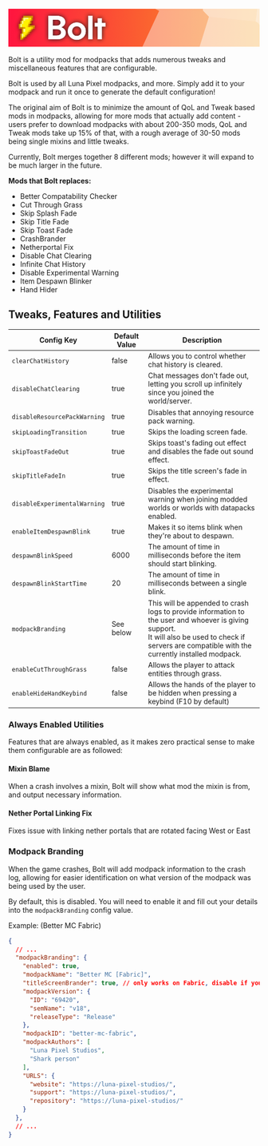 ![](/banner.png)

Bolt is a utility mod for modpacks that adds numerous tweaks and miscellaneous features that are configurable.

Bolt is used by all Luna Pixel modpacks, and more. Simply add it to your modpack and run it once to generate the default configuration!

The original aim of Bolt is to minimize the amount of QoL and Tweak based mods in modpacks, allowing for more mods that actually add content - users prefer to download modpacks with about 200-350 mods, QoL and Tweak mods take up 15% of that, with a rough average of 30-50 mods being single mixins and little tweaks.

Currently, Bolt merges together 8 different mods; however it will expand to be much larger in the future.

**Mods that Bolt replaces:**

- Better Compatability Checker 
- Cut Through Grass
- Skip Splash Fade
- Skip Title Fade
- Skip Toast Fade
- CrashBrander
- Netherportal Fix
- Disable Chat Clearing
- Infinite Chat History
- Disable Experimental Warning 
- Item Despawn Blinker
- Hand Hider

## Tweaks, Features and Utilities

| __**Config Key**__           | __**Default Value**__ | __**Description**__                                                                                                                                                                                     |
|------------------------------|-----------------------|---------------------------------------------------------------------------------------------------------------------------------------------------------------------------------------------------------|
| `clearChatHistory`           | false                 | Allows you to control whether chat history is cleared.                                                                                                                                                  |
| `disableChatClearing`        | true                  | Chat messages don't fade out, letting you scroll up infinitely since you joined the world/server.                                                                                                       |
| `disableResourcePackWarning` | true                  | Disables that annoying resource pack warning.                                                                                                                                                           |
| `skipLoadingTransition`      | true                  | Skips the loading screen fade.                                                                                                                                                                          |
| `skipToastFadeOut`           | true                  | Skips toast's fading out effect and disables the fade out sound effect.                                                                                                                                 |
| `skipTitleFadeIn`            | true                  | Skips the title screen's fade in effect.                                                                                                                                                                |
| `disableExperimentalWarning` | true                  | Disables the experimental warning when joining modded worlds or worlds with datapacks enabled.                                                                                                          |
| `enableItemDespawnBlink`     | true                  | Makes it so items blink when they're about to despawn.                                                                                                                                                  |
| `despawnBlinkSpeed`          | 6000                  | The amount of time in milliseconds before the item should start blinking.                                                                                                                               |
| `despawnBlinkStartTime`      | 20                    | The amount of time in milliseconds between a single blink.                                                                                                                                              |
| `modpackBranding`            | See below             | This will be appended to crash logs to provide information to the user and whoever is giving support.<br/>It will also be used to check if servers are compatible with the currently installed modpack. |
| `enableCutThroughGrass`      | false                 | Allows the player to attack entities through grass.                                                                                                                                                     |
| `enableHideHandKeybind`      | false                 | Allows the hands of the player to be hidden when pressing a keybind (F10 by default)                                                                                                                    |

### Always Enabled Utilities

Features that are always enabled, as it makes zero practical sense to make them configurable are as followed:

#### Mixin Blame

When a crash involves a mixin, Bolt will show what mod the mixin is from, and output necessary information.

#### Nether Portal Linking Fix

Fixes issue with linking nether portals that are rotated facing West or East

### Modpack Branding

When the game crashes, Bolt will add modpack information to the crash log, allowing for easier identification on what version of the modpack was being used by the user.

By default, this is disabled. You will need to enable it and fill out your details into the `modpackBranding` config value.

Example: (Better MC Fabric)

```json
{
  // ...
  "modpackBranding": {
    "enabled": true,
    "modpackName": "Better MC [Fabric]",
    "titleScreenBrander": true, // only works on Fabric, disable if you have FancyMenu
    "modpackVersion": {
      "ID": "69420",
      "semName": "v18",
      "releaseType": "Release"
    },
    "modpackID": "better-mc-fabric",
    "modpackAuthors": [
      "Luna Pixel Studios",
      "Shark person"
    ],
    "URLS": {
      "website": "https://luna-pixel-studios/",
      "support": "https://luna-pixel-studios/",
      "repository": "https://luna-pixel-studios/"
    }
  },
  // ...
}
```
